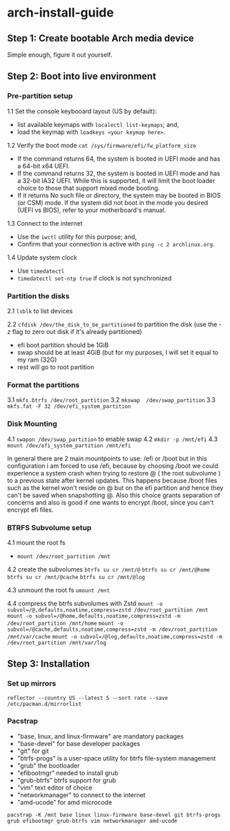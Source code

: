 # arch-install-guide

## Step 1: Create bootable Arch media device
Simple enough, figure it out yourself.

## Step 2: Boot into live environment

### Pre-partition setup
1.1 Set the console keybooard layout (US by default):
- list available keymaps with `localectl list-keymaps`; and,
- load the keymap with `loadkeys <your keymap here>`.
  
1.2 Verify the boot mode
  `cat /sys/firmware/efi/fw_platform_size`
  - If the command returns 64, the system is booted in UEFI mode and has a 64-bit x64 UEFI.
  - If the command returns 32, the system is booted in UEFI mode and has a 32-bit IA32 UEFI. While this is supported, it will limit the boot loader choice to those that support mixed mode booting.
  - If it returns No such file or directory, the system may be booted in BIOS (or CSM) mode.
If the system did not boot in the mode you desired (UEFI vs BIOS), refer to your motherboard's manual.

1.3 Connect to the internet
- Use the `iwctl` utility for this purpose; and,
- Confirm that your connection is active with `ping -c 2 archlinux.org`.

1.4 Update system clock
- Use `timedatectl`
- `timedatectl set-ntp true` if clock is not synchronized

### Partition the disks

2.1 `lsblk` to list devices

2.2 `cfdisk /dev/the_disk_to_be_partitioned` to partition the disk (use the -z flag to zero out disk if it's already partitioned)
- efi boot partition should be 1GiB
- swap should be at least 4GiB (but for my purposes, I will set it equal to my ram (32G)
- rest will go to root partition

### Format the partitions

3.1 `mkfs.btrfs /dev/root_partition`
3.2 `mkswap  /dev/swap_partition`
3.3 `mkfs.fat -F 32 /dev/efi_system_partition`

### Disk Mounting

4.1 `swapon /dev/swap_partition` to enable swap
4.2 `mkdir -p /mnt/efi`
4.3 `mount /dev/efi_system_partition /mnt/efi`

In general there are 2 main mountpoints to use: /efi or /boot but in this configuration i am forced to use /efi, because by choosing /boot we could experience a system crash when trying to restore @ ( the root subvolume ) to a previous state after kernel updates. This happens because /boot files such as the kernel won't reside on @ but on the efi partition and hence they can't be saved when snapshotting @. Also this choice grants separation of concerns and also is good if one wants to encrypt /boot, since you can't encrypt efi files. 

### BTRFS Subvolume setup

4.1 mount the root fs
- `mount /dev/root_partition /mnt`
  
4.2 create the subvolumes
`btrfs su cr /mnt/@`
`btrfs su cr /mnt/@home`
`btrfs su cr /mnt/@cache`
`btrfs su cr /mnt/@log`


4.3 unmount the root fs
`umount /mnt`

4.4 compress the btrfs subvolumes with Zstd
`mount -o subvol=/@,defaults,noatime,compress=zstd /dev/root_partition /mnt`
`mount -o subvol=/@home,defaults,noatime,compress=zstd -m /dev/root_partition /mnt/home`
`mount -o subvol=/@cache,defaults,noatime,compress=zstd -m /dev/root_partition /mnt/var/cache`
`mount -o subvol=/@log,defaults,noatime,compress=zstd -m /dev/root_partition /mnt/var/log`

## Step 3: Installation

### Set up mirrors

`reflector --country US --latest 5 --sort rate --save /etc/pacman.d/mirrorlist`

### Pacstrap

- "base, linux, and linux-firmware" are mandatory packages
- "base-devel" for base developer packages
- "git" for git
- "btrfs-progs" is a user-space utility for btrfs file-system management
- "grub" the bootloader
- "efibootmgr" needed to install grub
- "grub-btrfs" btrfs support for grub
- "vim" text editor of choice
- "networkmanager" to connect to the internet
- "amd-ucode" for amd microcode

`pacstrap -K /mnt base linux linux-firmware base-devel git btrfs-progs grub efibootmgr grub-btrfs vim networkmanager amd-ucode`







